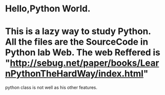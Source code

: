 Hello,Python World.
==========
This is a lazy way to study Python.
All the files are the SourceCode in Python lab Web.
The web Reffered is "http://sebug.net/paper/books/LearnPythonTheHardWay/index.html"
===========
python class is not well as his other features.